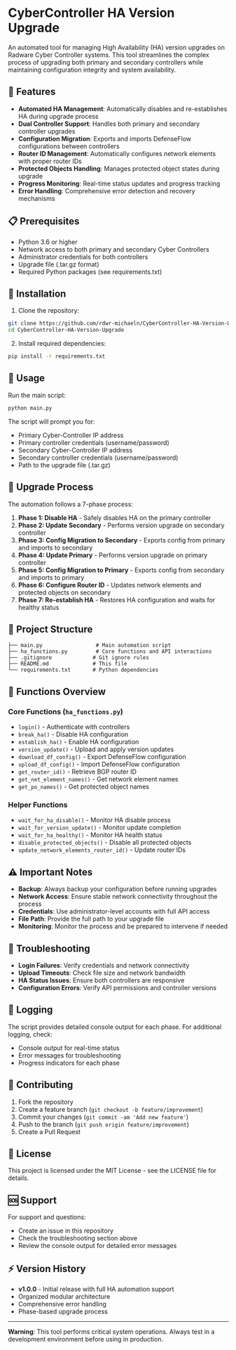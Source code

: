 # CyberController HA Version Upgrade

An automated tool for managing High Availability (HA) version upgrades on Radware Cyber Controller systems. This tool streamlines the complex process of upgrading both primary and secondary controllers while maintaining configuration integrity and system availability.

## 🔧 Features

- **Automated HA Management**: Automatically disables and re-establishes HA during upgrade process
- **Dual Controller Support**: Handles both primary and secondary controller upgrades
- **Configuration Migration**: Exports and imports DefenseFlow configurations between controllers
- **Router ID Management**: Automatically configures network elements with proper router IDs
- **Protected Objects Handling**: Manages protected object states during upgrade
- **Progress Monitoring**: Real-time status updates and progress tracking
- **Error Handling**: Comprehensive error detection and recovery mechanisms

## 📋 Prerequisites

- Python 3.6 or higher
- Network access to both primary and secondary Cyber Controllers
- Administrator credentials for both controllers
- Upgrade file (.tar.gz format)
- Required Python packages (see requirements.txt)

## 🚀 Installation

1. Clone the repository:
```bash
git clone https://github.com/rdwr-michaeln/CyberController-HA-Version-Upgrade.git
cd CyberController-HA-Version-Upgrade
```

2. Install required dependencies:
```bash
pip install -r requirements.txt
```

## 📖 Usage

Run the main script:
```bash
python main.py
```

The script will prompt you for:
- Primary Cyber-Controller IP address
- Primary controller credentials (username/password)
- Secondary Cyber-Controller IP address  
- Secondary controller credentials (username/password)
- Path to the upgrade file (.tar.gz)

## 🔄 Upgrade Process

The automation follows a 7-phase process:

1. **Phase 1: Disable HA** - Safely disables HA on the primary controller
2. **Phase 2: Update Secondary** - Performs version upgrade on secondary controller
3. **Phase 3: Config Migration to Secondary** - Exports config from primary and imports to secondary
4. **Phase 4: Update Primary** - Performs version upgrade on primary controller
5. **Phase 5: Config Migration to Primary** - Exports config from secondary and imports to primary
6. **Phase 6: Configure Router ID** - Updates network elements and protected objects on secondary
7. **Phase 7: Re-establish HA** - Restores HA configuration and waits for healthy status

## 📁 Project Structure

```
├── main.py                 # Main automation script
├── ha_functions.py         # Core functions and API interactions
├── .gitignore             # Git ignore rules
├── README.md              # This file
└── requirements.txt       # Python dependencies
```

## 🔧 Functions Overview

### Core Functions (`ha_functions.py`)
- `login()` - Authenticate with controllers
- `break_ha()` - Disable HA configuration
- `establish_ha()` - Enable HA configuration
- `version_update()` - Upload and apply version updates
- `download_df_config()` - Export DefenseFlow configuration
- `upload_df_config()` - Import DefenseFlow configuration
- `get_router_id()` - Retrieve BGP router ID
- `get_net_element_names()` - Get network element names
- `get_po_names()` - Get protected object names

### Helper Functions
- `wait_for_ha_disable()` - Monitor HA disable process
- `wait_for_version_update()` - Monitor update completion
- `wait_for_ha_healthy()` - Monitor HA health status
- `disable_protected_objects()` - Disable all protected objects
- `update_network_elements_router_id()` - Update router IDs

## ⚠️ Important Notes

- **Backup**: Always backup your configuration before running upgrades
- **Network Access**: Ensure stable network connectivity throughout the process
- **Credentials**: Use administrator-level accounts with full API access
- **File Path**: Provide the full path to your upgrade file
- **Monitoring**: Monitor the process and be prepared to intervene if needed

## 🐛 Troubleshooting

- **Login Failures**: Verify credentials and network connectivity
- **Upload Timeouts**: Check file size and network bandwidth
- **HA Status Issues**: Ensure both controllers are responsive
- **Configuration Errors**: Verify API permissions and controller versions

## 📝 Logging

The script provides detailed console output for each phase. For additional logging, check:
- Console output for real-time status
- Error messages for troubleshooting
- Progress indicators for each phase

## 🤝 Contributing

1. Fork the repository
2. Create a feature branch (`git checkout -b feature/improvement`)
3. Commit your changes (`git commit -am 'Add new feature'`)
4. Push to the branch (`git push origin feature/improvement`)
5. Create a Pull Request

## 📄 License

This project is licensed under the MIT License - see the LICENSE file for details.

## 🆘 Support

For support and questions:
- Create an issue in this repository
- Check the troubleshooting section above
- Review the console output for detailed error messages

## ⚡ Version History

- **v1.0.0** - Initial release with full HA automation support
- Organized modular architecture
- Comprehensive error handling
- Phase-based upgrade process

---

**Warning**: This tool performs critical system operations. Always test in a development environment before using in production.
